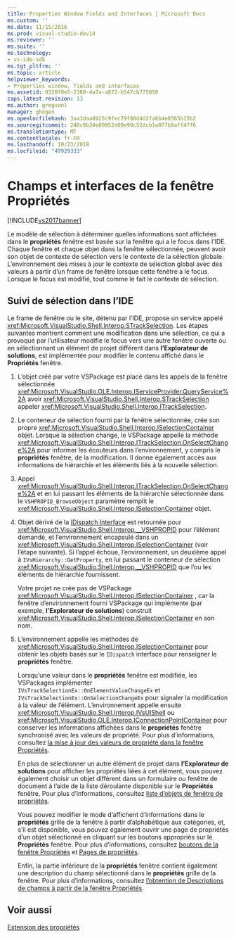 ```yaml
---
title: Properties Window Fields and Interfaces | Microsoft Docs
ms.custom: ''
ms.date: 11/15/2016
ms.prod: visual-studio-dev14
ms.reviewer: ''
ms.suite: ''
ms.technology:
- vs-ide-sdk
ms.tgt_pltfrm: ''
ms.topic: article
helpviewer_keywords:
- Properties window, fields and interfaces
ms.assetid: 0328f0e5-2380-4a7a-a872-b547cb775050
caps.latest.revision: 13
ms.author: gregvanl
manager: ghogen
ms.openlocfilehash: 3aa3daa8925c9fec79f80d4d2fa6b4e8365b15b2
ms.sourcegitcommit: 240c8b34e80952d00e90c52dcb1a077b9aff47f6
ms.translationtype: MT
ms.contentlocale: fr-FR
ms.lasthandoff: 10/23/2018
ms.locfileid: "49929333"
---
```

# <a name="properties-window-fields-and-interfaces"></a>Champs et interfaces de la fenêtre Propriétés
[!INCLUDE[vs2017banner](../../includes/vs2017banner.md)]

Le modèle de sélection à déterminer quelles informations sont affichées dans le **propriétés** fenêtre est basée sur la fenêtre qui a le focus dans l’IDE. Chaque fenêtre et chaque objet dans la fenêtre sélectionnée, peuvent avoir son objet de contexte de sélection vers le contexte de la sélection globale. L’environnement des mises à jour le contexte de sélection global avec des valeurs à partir d’un frame de fenêtre lorsque cette fenêtre a le focus. Lorsque le focus est modifié, tout comme le fait le contexte de sélection.  
  
## <a name="tracking-selection-in-the-ide"></a>Suivi de sélection dans l’IDE  
 Le frame de fenêtre ou le site, détenu par l’IDE, propose un service appelé <xref:Microsoft.VisualStudio.Shell.Interop.STrackSelection>. Les étapes suivantes montrent comment une modification dans une sélection, ce qui a provoqué par l’utilisateur modifie le focus vers une autre fenêtre ouverte ou en sélectionnant un élément de projet différent dans **l’Explorateur de solutions**, est implémentée pour modifier le contenu affiché dans le  **Propriétés** fenêtre.  
  
1. L’objet créé par votre VSPackage est placé dans les appels de la fenêtre sélectionnée <xref:Microsoft.VisualStudio.OLE.Interop.IServiceProvider.QueryService%2A> avoir <xref:Microsoft.VisualStudio.Shell.Interop.STrackSelection> appeler <xref:Microsoft.VisualStudio.Shell.Interop.ITrackSelection>.  
  
2. Le conteneur de sélection fourni par la fenêtre sélectionnée, crée son propre <xref:Microsoft.VisualStudio.Shell.Interop.ISelectionContainer> objet. Lorsque la sélection change, le VSPackage appelle la méthode <xref:Microsoft.VisualStudio.Shell.Interop.ITrackSelection.OnSelectChange%2A> pour informer les écouteurs dans l’environnement, y compris le **propriétés** fenêtre, de la modification. Il donne également accès aux informations de hiérarchie et les éléments liés à la nouvelle sélection.  
  
3. Appel <xref:Microsoft.VisualStudio.Shell.Interop.ITrackSelection.OnSelectChange%2A> et en lui passant les éléments de la hiérarchie sélectionnée dans le `VSHPROPID_BrowseObject` paramètre remplit le <xref:Microsoft.VisualStudio.Shell.Interop.ISelectionContainer> objet.  
  
4. Objet dérivé de la [IDispatch Interface](http://msdn.microsoft.com/en-us/ebbff4bc-36b2-4861-9efa-ffa45e013eb5) est retournée pour <xref:Microsoft.VisualStudio.Shell.Interop.__VSHPROPID> pour l’élément demandé, et l’environnement encapsulé dans un <xref:Microsoft.VisualStudio.Shell.Interop.ISelectionContainer> (voir l’étape suivante). Si l’appel échoue, l’environnement, un deuxième appel à `IVsHierarchy::GetProperty`, en lui passant le conteneur de sélection <xref:Microsoft.VisualStudio.Shell.Interop.__VSHPROPID> que l’ou les éléments de hiérarchie fournissent.  
  
    Votre projet ne crée pas de VSPackage <xref:Microsoft.VisualStudio.Shell.Interop.ISelectionContainer> , car la fenêtre d’environnement fourni VSPackage qui implémente (par exemple, **l’Explorateur de solutions**) construit <xref:Microsoft.VisualStudio.Shell.Interop.ISelectionContainer> en son nom.  
  
5. L’environnement appelle les méthodes de <xref:Microsoft.VisualStudio.Shell.Interop.ISelectionContainer> pour obtenir les objets basés sur le `IDispatch` interface pour renseigner le **propriétés** fenêtre.  
  
   Lorsqu’une valeur dans le **propriétés** fenêtre est modifiée, les VSPackages implémenter `IVsTrackSelectionEx::OnElementValueChangeEx` et `IVsTrackSelectionEx::OnSelectionChangeEx` pour signaler la modification à la valeur de l’élément. L’environnement appelle ensuite <xref:Microsoft.VisualStudio.Shell.Interop.IVsUIShell> ou <xref:Microsoft.VisualStudio.OLE.Interop.IConnectionPointContainer> pour conserver les informations affichées dans le **propriétés** fenêtre synchronisé avec les valeurs de propriété. Pour plus d’informations, consultez [la mise à jour des valeurs de propriété dans la fenêtre Propriétés](../../misc/updating-property-values-in-the-properties-window.md).  
  
   En plus de sélectionner un autre élément de projet dans **l’Explorateur de solutions** pour afficher les propriétés liées à cet élément, vous pouvez également choisir un objet différent dans un formulaire ou fenêtre de document à l’aide de la liste déroulante disponible sur le **Propriétés** fenêtre. Pour plus d’informations, consultez [liste d’objets de fenêtre de propriétés](../../extensibility/internals/properties-window-object-list.md).  
  
   Vous pouvez modifier le mode d’affichent d’informations dans le **propriétés** grille de la fenêtre à partir d’alphabétique aux catégories, et, s’il est disponible, vous pouvez également ouvrir une page de propriétés d’un objet sélectionné en cliquant sur les boutons appropriés sur le  **Propriétés** fenêtre. Pour plus d’informations, consultez [boutons de la fenêtre Propriétés](../../extensibility/internals/properties-window-buttons.md) et [Pages de propriétés](../../extensibility/internals/property-pages.md).  
  
   Enfin, la partie inférieure de la **propriétés** fenêtre contient également une description du champ sélectionné dans le **propriétés** grille de la fenêtre. Pour plus d’informations, consultez [l’obtention de Descriptions de champs à partir de la fenêtre Propriétés](../../misc/getting-field-descriptions-from-the-properties-window.md).  
  
## <a name="see-also"></a>Voir aussi  
 [Extension des propriétés](../../extensibility/internals/extending-properties.md)

